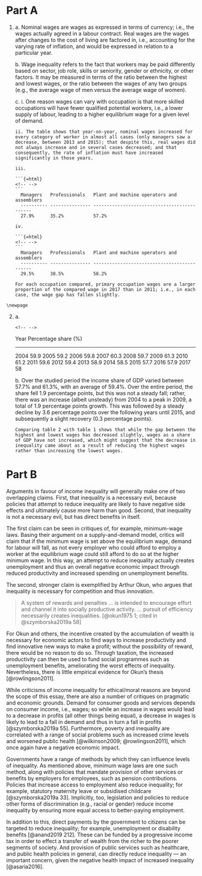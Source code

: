 # Part A

1.  a.  Nominal wages are wages as expressed in terms of currency; i.e., the wages actually agreed in a labour contract. Real wages are the wages after changes to the cost of living are factored in, i.e., accounting for the varying rate of inflation, and would be expressed in relation to a particular year.

    b.  Wage inequality refers to the fact that workers may be paid differently based on sector, job role, skills or seniority, gender or ethnicity, or other factors. It may be measured in terms of the ratio between the highest and lowest wages, or the ratio between the wages of any two groups (e.g., the average wage of men versus the average wage of women).

    c.  i.  One reason wages can vary with occupation is that more skilled occupations will have fewer qualified potential workers, i.e., a lower supply of labour, leading to a higher equilibrium wage for a given level of demand.

        ii. The table shows that year-on-year, nominal wages increased for every category of worker in almost all cases (only managers saw a decrease, between 2013 and 2015); that despite this, real wages did not always increase and in several cases decreased; and that consequently, the rate of inflation must have increased significantly in those years.

        iii. 

        ```{=html}
        <!-- -->
        ```
          Managers   Professionals   Plant and machine operators and assemblers
          ---------- --------------- --------------------------------------------
          27.9%      35.2%           57.2%

        iv. 

        ```{=html}
        <!-- -->
        ```
          Managers   Professionals   Plant and machine operators and assemblers
          ---------- --------------- --------------------------------------------
          29.5%      38.5%           58.2%

        For each occupation compared, primary occupation wages are a larger proportion of the compared wage in 2017 than in 2011; i.e., in each case, the wage gap has fallen slightly.

```{=tex}
\newpage
```
2.  a.  

    ```{=html}
    <!-- -->
    ```
      Year   Percentage share (%)
      ------ ----------------------
      2004   59.9
      2005   59.2
      2006   59.8
      2007   60.3
      2008   59.7
      2009   61.3
      2010   61.2
      2011   59.6
      2012   59.4
      2013   58.9
      2014   58.5
      2015   57.7
      2016   57.9
      2017   58

    b.  Over the studied period the income share of GDP varied between 57.7% and 61.3%, with an average of 59.4%. Over the entire period, the share fell 1.9 percentage points, but this was not a steady fall; rather, there was an increase (albeit unsteady) from 2004 to a peak in 2009, a total of 1.9 percentage points growth. This was followed by a steady decline by 3.6 percentage points over the following years until 2015, and subsequently a slight recovery (0.3 percentage points).

        Comparing table 2 with table 1 shows that while the gap between the highest and lowest wages has decreased slightly, wages as a share of GDP have not increased, which might suggest that the decrease in inequality came about as a result of reducing the highest wages rather than increasing the lowest wages.

# Part B

Arguments in favour of income inequality will generally make one of two overlapping claims. First, that inequality is a necessary evil, because policies that attempt to reduce inequality are likely to have negative side effects and ultimately cause more harm than good. Second, that inequality is not a necessary evil, but has direct benefits in itself.

The first claim can be seen in critiques of, for example, minimum-wage laws. Basing their argument on a supply-and-demand model, critics will claim that if the minimum wage is set above the equilibrium wage, demand for labour will fall, as not every employer who could afford to employ a worker at the equilibrium wage could still afford to do so at the higher minimum wage. In this way, an attempt to reduce inequality actually creates unemployment and thus an overall negative economic impact through reduced productivity and increased spending on unemployment benefits.

The second, stronger claim is exemplified by Arthur Okun, who argues that inequality is necessary for competition and thus innovation.

> A system of rewards and penalties … is intended to encourage effort and channel it into socially productive activity. … pursuit of efficiency necessarily creates inequalities. [@okun1975 1; cited in @szymborska2019a 58]

For Okun and others, the incentive created by the accumulation of wealth is necessary for economic actors to find ways to increase productivity and find innovative new ways to make a profit; without the possibility of reward, there would be no reason to do so. Through taxation, the increased productivity can then be used to fund social programmes such as unemployment benefits, ameliorating the worst effects of inequality. Nevertheless, there is little empirical evidence for Okun’s thesis [@rowlingson2011].

While criticisms of income inequality for ethical/moral reasons are beyond the scope of this essay, there are also a number of critiques on pragmatic and economic grounds. Demand for consumer goods and services depends on consumer income, i.e., wages; so while an increase in wages would lead to a decrease in profits (all other things being equal), a decrease in wages is likely to lead to a fall in demand and thus in turn a fall in profits [@szymborska2019a 55]. Furthermore, poverty and inequality are correlated with a range of social problems such as increased crime levels and worsened public health [@wilkinson2009; @rowlingson2011], which once again have a negative economic impact.

Governments have a range of methods by which they can influence levels of inequality. As mentioned above, minimum wage laws are one such method, along with policies that mandate provision of other services or benefits by employers for employees, such as pension contributions. Policies that increase access to employment also reduce inequality; for example, statutory maternity leave or subsidised childcare [@szymborska2019a 33]. Implicitly, too, legislation and policies to reduce other forms of discrimination (e.g., racial or gender) reduce income inequality by ensuring more equal access to better-paying employment.

In addition to this, direct payments by the government to citizens can be targeted to reduce inequality; for example, unemployment or disability benefits [@anand2019 212]. These can be funded by a progressive income tax in order to effect a transfer of wealth from the richer to the poorer segments of society. And provision of public services such as healthcare, and public health policies in general, can directly reduce inequality — an important concern, given the negative health impact of increased inequality [@asaria2016].
